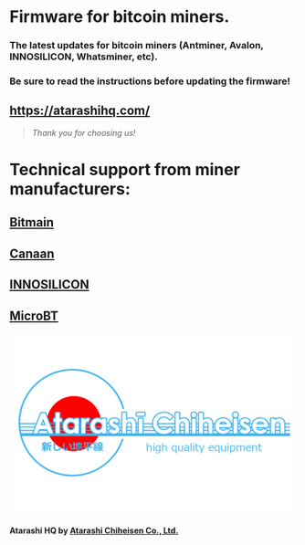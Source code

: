 # Firmware for bitcoin miners.
### The latest updates for bitcoin miners (Antminer, Avalon, INNOSILICON, Whatsminer, etc).
### Be sure to read the instructions before updating the firmware!

## https://atarashihq.com/
> *Thank you for choosing us!*

# Technical support from miner manufacturers:

## [Bitmain](https://support.bitmain.com/hc/en-us)
## [Canaan](https://canaan.io/service/447)
## [INNOSILICON](https://www.innosilicon.com/html/support_en/index.html)
## [MicroBT](https://whatsminer.com/src/views/support.html)



![](https://github.com/AtarashiHQ/Bitcoin-miners/blob/main/Logo%20AC.jpg)
#### Atarashi HQ by [Atarashi Chiheisen Co., Ltd.](https://atarashichiheisen.com/)
